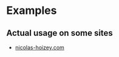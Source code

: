 # Examples

## Actual usage on some sites

- [nicolas-hoizey.com](/eleventy-plugin-images-responsiver/nicolashoizeycom.html)
